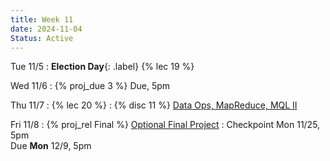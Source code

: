 ```yaml
---
title: Week 11
date: 2024-11-04
Status: Active
---
```


Tue 11/5
: **Election Day**{: .label} {% lec 19 %}

Wed 11/6
: {% proj_due 3 %} Due, 5pm


Thu 11/7
: {% lec 20 %}
: {% disc 11 %} [Data Ops, MapReduce, MQL II](https://drive.google.com/file/d/1QnR7hEtyGuzqFr1SyaDS6MT2E0RBZJkH/view?usp=sharing)

Fri 11/8
: {% proj_rel Final %} [Optional Final Project]({{site.baseurl}}/assignments/final-project)
  : Checkpoint Mon 11/25, 5pm<br/>Due **Mon** 12/9, 5pm
